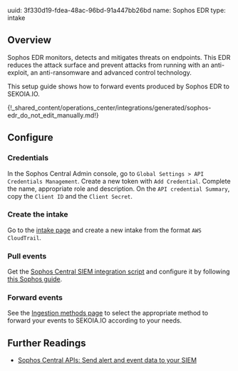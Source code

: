 uuid: 3f330d19-fdea-48ac-96bd-91a447bb26bd
name: Sophos EDR
type: intake

## Overview

Sophos EDR monitors, detects and mitigates threats on endpoints.
This EDR reduces the attack surface and prevent attacks from running with an anti-exploit, an anti-ransomware and advanced control technology.

This setup guide shows how to forward events produced by Sophos EDR to SEKOIA.IO.

{!_shared_content/operations_center/integrations/generated/sophos-edr_do_not_edit_manually.md!}

## Configure

### Credentials

In the Sophos Central Admin console, go to `Global Settings > API Credentials Management`.
Create a new token with `Add Credential`. Complete the name, appropriate role and description.
On the `API credential Summary`, copy the `Client ID` and the `Client Secret`.

### Create the intake

Go to the [intake page](https://app.sekoia.io/operations/intakes) and create a new intake from the format `AWS CloudTrail`.

### Pull events

Get the [Sophos Central SIEM integration script](https://github.com/sophos/Sophos-Central-SIEM-Integration) and configure it by following [this Sophos guide](https://support.sophos.com/support/s/article/KB-000036372?language=en_US).

### Forward events

See the [Ingestion methods page](https://docs.sekoia.io/operation_center/data_collection/ingestion_methods/) to select the appropriate method to forward your events to SEKOIA.IO according to your needs.


## Further Readings

- [Sophos Central APIs: Send alert and event data to your SIEM](https://support.sophos.com/support/s/article/KB-000036372?language=en_US)